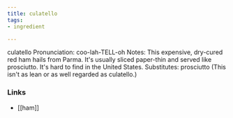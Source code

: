 ```yaml
---
title: culatello
tags:
- ingredient

---
```

culatello Pronunciation: coo-lah-TELL-oh Notes: This expensive, dry-cured red ham hails from Parma. It's usually sliced paper-thin and served like prosciutto. It's hard to find in the United States. Substitutes: prosciutto (This isn't as lean or as well regarded as culatello.)

### Links

* [[ham]]

